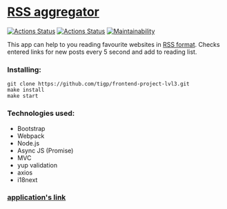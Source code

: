 # [RSS aggregator](https://rss-app-tawny.vercel.app/)

[![Actions Status](https://github.com/tigp/frontend-project-lvl2/workflows/hexlet-check/badge.svg)](https://github.com/tigp/frontend-project-lvl3/actions)
[![Actions Status](https://github.com/tigp/frontend-project-lvl2/workflows/linter/badge.svg)](https://github.com/tigp/frontend-project-lvl2/actions)
[![Maintainability](https://api.codeclimate.com/v1/badges/78868d510459953ea872/maintainability)](https://codeclimate.com/github/tigp/frontend-project-lvl3/maintainability)

This app can help to you reading favourite websites in [RSS format](https://en.wikipedia.org/wiki/RSS).
Checks entered links for new posts every 5 second and add to reading list.

### **Installing**:
```
git clone https://github.com/tigp/frontend-project-lvl3.git
make install
make start
```

### **Technologies used**:
- Bootstrap
- Webpack
- Node.js
- Async JS (Promise)
- MVC
- yup validation
- axios
- i18next

### [application's link](https://rss-app-tawny.vercel.app/)